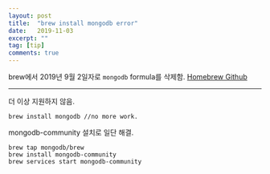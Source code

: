 ```yaml
---
layout: post
title:  "brew install mongodb error"
date:   2019-11-03
excerpt: ""
tag: [tip]
comments: true
---
```


brew에서 2019년 9월 2일자로 ```mongodb``` formula를 삭제함.
[Homebrew Github](https://github.com/Homebrew/homebrew-core/pull/4377)
***
더 이상 지원하지 않음.
```
brew install mongodb //no more work.
```

mongodb-community 설치로 일단 해결.
```
brew tap mongodb/brew
brew install mongodb-community
brew services start mongodb-community
```
